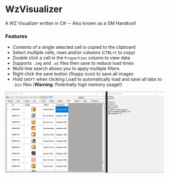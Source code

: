 
# WzVisualizer
A WZ Visualizer written in C# -- Also known as a GM Handtool!   

### Features
- Contents of a single selected cell is copied to the clipboard
- Select multiple cells, rows and/or columns (`CTRL+C` to copy)
- Double click a cell in the `Properties` column to view data
- Supports `.img` and `.wz` files then save to reduce load times
- Multi-line search allows you to apply multiple filters
- Right click the save button (floppy icon) to save all images
- Hold `SHIFT` when clicking Load to automatically load and save all tabs to `.bin` files (**Warning**: Potentially high memory usage!)

![application screenshot](https://raw.githubusercontent.com/izarooni/WzVisualizer/master/WzVisualizer/Resources/screenshot1.png)
